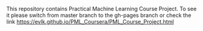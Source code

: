 This repository contains Practical Machine Learning Course Project. To see it please switch from master branch to the gh-pages branch or check the link https://evlk.github.io/PML_Coursera/PML_Course_Project.html
